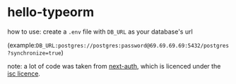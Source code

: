 # hello-typeorm

how to use: create a `.env` file with `DB_URL` as your database's url

(example:`DB_URL:postgres://postgres:password@69.69.69.69:5432/postgres?synchronize=true`)

note: a lot of code was taken from [next-auth](https://github.com/iaincollins/next-auth), which is licenced under the [isc licence](https://github.com/iaincollins/next-auth/blob/main/LICENSE.txt).
